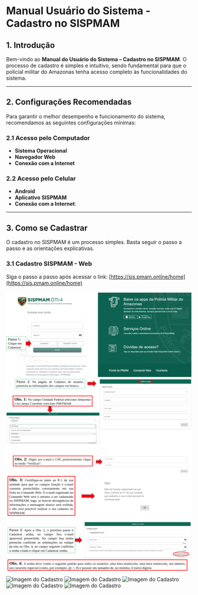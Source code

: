 # Manual Usuário do Sistema - Cadastro no SISPMAM

## 1. Introdução

Bem-vindo ao **Manual do Usuário do Sistema – Cadastro no SISPMAM**. O processo de cadastro é simples e intuitivo, sendo fundamental para que o policial militar do Amazonas tenha acesso completo às funcionalidades do sistema.

---

## 2. Configurações Recomendadas

Para garantir o melhor desempenho e funcionamento do sistema, recomendamos as seguintes configurações mínimas:

### 2.1 Acesso pelo Computador
- **Sistema Operacional**
- **Navegador Web**
- **Conexão com a Internet**

### 2.2 Acesso pelo Celular
- **Android**
- **Aplicativo SISPMAM**
- **Conexão com a Internet**:

---

## 3. Como se Cadastrar

O cadastro no SISPMAM é um processo simples. Basta seguir o passo a passo e as orientações explicativas.

### 3.1 Cadastro SISPMAM - Web 

Siga o passo a passo após acessar o link: [https://sis.pmam.online/home](https://sis.pmam.online/home)

![Imagem do Cadastro](img/imgCadastro01.png)
![Imagem do Cadastro](img/imgCadastro02.png)
![Imagem do Cadastro](img/imgCadastro03.png)
![Imagem do Cadastro](img/imgCadastro04.png)
![Imagem do Cadastro](img/imgCadastro05.png)
![Imagem do Cadastro](img/imgCadastro06.png)
![Imagem do Cadastro](img/imgCadastro07.png)
![Imagem do Cadastro](img/imgCadastro08.png)